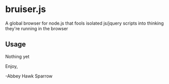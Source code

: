 bruiser.js
==============
A global browser for node.js that fools isolated js/jquery scripts into thinking they're running in the browser

Usage
-----
Nothing yet

Enjoy,

-Abbey Hawk Sparrow